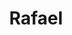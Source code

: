 ---
title: Rafael
artigo: o
picture: /images/r/Rafael.jpg
background: /images/fundos/Listradopoa.jpg
style: style-laranja1
description: Significado do nome Rafael
full-description: Nome bíblico, Rafael tem origem hebraica e significa “curado por Deus”e “Deus cura”. O senso comum diz que todo Rafael é terrível. Será? Existem outras características, como perseverante e disciplinado, que valem muito mais a pena considerar na escolha desse lindo nome. Ah, e  não podemos esquecer do Anjo Gabriel que anunciou a  todos a chegada do Menino Jesus!  Terrivelmente incrível, não?!



---